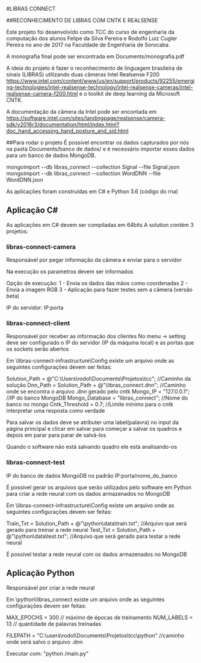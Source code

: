 #LIBRAS CONNECT

##RECONHECIMENTO DE LIBRAS COM CNTK E REALSENSE

Este projeto foi desenvolvido como TCC do curso de engenharia da computação dos alunos Felipe da Silva Pereira e Rodolfo Luiz Cugler Pereira no ano de 2017 na Faculdade de Engenharia de Sorocaba.

A monografia final pode ser encontrada em Documents/monografia.pdf

A ideia do projeto é fazer o reconhecimento de linguagem brasileira de sinais (LIBRAS) utilizando duas câmeras Intel Realsense F200 https://www.intel.com/content/www/us/en/support/products/92255/emerging-technologies/intel-realsense-technology/intel-realsense-cameras/intel-realsense-camera-f200.html e o toolkit de deep learning da Microsoft CNTK.

A documentação da câmera da Intel pode ser encontada em https://software.intel.com/sites/landingpage/realsense/camera-sdk/v2016r3/documentation/html/index.html?doc_hand_accessing_hand_posture_and_sid.html

##Para rodar o projeto
É possível encontrar os dados capturados por nós na pasta Documents/banco de dados/ e é necessário importar esses dados para um banco de dados MongoDB.

mongoimport --db libras_connect --collection Signal --file Signal.json
mongoimport --db libras_connect --collection WordDNN --file WordDNN.json

As aplicações foram construídas em C# e Python 3.6 (código do rna)

## Aplicação C#
As aplicações em C# devem ser compiladas em 64bits
A solution contém 3 projetos:

### libras-connect-camera
Responsável por pegar informação da câmera e enviar para o servidor

Na execução os parametros devem ser informados

Opção de execução: 
1 - Envia os dados das mãos como coordenadas 
2 - Envia a imagem RGB
3 - Aplicação para fazer testes sem a câmera (versão beta)

IP do servidor:
IP:porta

### libras-connect-client
Responsável por receber as informação dos clientes
No menu -> setting deve ser configurado o IP do servidor (IP da máquina local) e as portas que os sockets serão abertos

Em \libras-connect-infrastructure\Config existe um arquivo onde as seguintes configurações devem ser feitas:

Solution_Path = @"C:\Users\rodol\Documents\Projetos\tcc"; //Caminho da solução
Dnn_Path = Solution_Path + @"\libras_connect.dnn"; //Caminho onde se encontra o arquivo .dnn gerado pelo cntk
Mongo_IP = "127.0.0.1"; //IP do banco MongoDB
Mongo_Database = "libras_connect"; //Nome do banco no mongo
Cntk_Threshold = 0.7; //Limite mínimo para o cntk interpretar uma resposta como verdade

Para salvar os dados deve se atributer uma label(palavra) no input da página principal e clicar em salvar para começar a salvar os quadros e depois em parar para parar de salvá-los

Quando o software não está salvando quadro ele está analisando-os

### libras-connect-test
IP do banco de dados MongoDB no padrão IP:porta/nome_do_banco

É possível gerar os arquivos que serão utilizados pelo software em Python para criar a rede neural com os dados armazenados no MongoDB

Em \libras-connect-infrastructure\Config existe um arquivo onde as seguintes configurações devem ser feitas:

Train_Txt = Solution_Path + @"\python\data\train.txt"; //Arquivo que será gerado para treinar a rede neural
Test_Txt = Solution_Path + @"\python\data\test.txt"; //Arquivo que será gerado para testar a rede neural

É possível testar a rede neural com os dados armazenados no MongoDB

## Aplicação Python 

Responsável por criar a rede neural 

Em \python\libras_connect existe um arquivo onde as seguintes configurações devem ser feitas:

MAX_EPOCHS = 300 // máximo de épocas de treinamento
NUM_LABELS = 13 // quantidade de palavras treinadas 

FILEPATH = "C:\\users\\rodol\\Documents\\Projetos\\tcc\\python" //caminho onde será salvo o arquivo .dnn

Executar com: "python /main.py"










